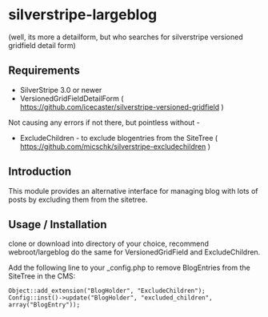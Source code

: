 silverstripe-largeblog
===============================
(well, its more a detailform, but who searches for silverstripe versioned gridfield detail form)


## Requirements

 * SilverStripe 3.0 or newer
 * VersionedGridFieldDetailForm ( https://github.com/icecaster/silverstripe-versioned-gridfield )
 
 Not causing any errors if not there, but pointless without -
 * ExcludeChildren - to exclude blogentries from the SiteTree ( https://github.com/micschk/silverstripe-excludechildren )

## Introduction

This module provides an alternative interface for managing blog with lots of posts by excluding them from the sitetree.

## Usage / Installation

clone or download into directory of your choice, recommend webroot/largeblog
do the same for VersionedGridField and ExcludeChildren.

Add the following line to your _config.php to remove BlogEntries from the SiteTree in the CMS:

	Object::add_extension("BlogHolder", "ExcludeChildren");
	Config::inst()->update("BlogHolder", "excluded_children", array("BlogEntry"));
	

